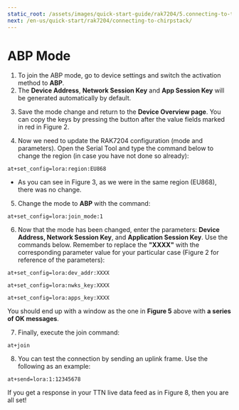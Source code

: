 ```yaml
---
static_root: /assets/images/quick-start-guide/rak7204/5.connecting-to-ttn/abp
next: /en-us/quick-start/rak7204/connecting-to-chirpstack/
---
```

# ABP Mode
1. To join the ABP mode, go to device settings and switch the activation method to **ABP**.
2. The **Device Address**, **Network Session Key** and **App Session Key** will be generated automatically by default.

<rk-img
  :src="`${$frontmatter.static_root}/bs9ladvinybe4v0fqowm.png`"
  width="100%"
  figure-number="1"
  caption="Switching to ABP mode"
/>

3. Save the mode change and return to the **Device Overview page**. You can copy the keys by pressing the button after the value fields marked in red in Figure 2.


<rk-img
  :src="`${$frontmatter.static_root}/ytbwh3dd3u6ul6mw174p.png`"
  width="100%"
  figure-number="2"
  caption="ABP parameters screen"
/>

4. Now we need to update the RAK7204 configuration (mode and parameters). Open the Serial Tool and type the command below to change the region (in case you have not done so already):

```
at+set_config=lora:region:EU868
```
- As you can see in Figure 3, as we were in the same region (EU868), there was no change.

<rk-img
  :src="`${$frontmatter.static_root}/gkaye44gsjjuxhtptjmv.png`"
  width="100%"
  figure-number="3"
  caption="Region setup"
/>

5. Change the mode to **ABP** with the command:
```
at+set_config=lora:join_mode:1
```
<rk-img
  :src="`${$frontmatter.static_root}/xxgmfyq9dkgzu7hcfq4g.png`"
  width="100%"
  figure-number="4"
  caption="Join mode setup"
/>

6. Now that the mode has been changed, enter the parameters: **Device Address, Network  Session Key**, and **Application Session Key**. Use the commands below. Remember to replace the **"XXXX"** with the corresponding parameter value for your particular case (Figure 2 for reference of the parameters):

```
at+set_config=lora:dev_addr:XXXX
```
```
at+set_config=lora:nwks_key:XXXX
```
```
at+set_config=lora:apps_key:XXXX
```

<rk-img
  :src="`${$frontmatter.static_root}/yjupd0dh7ytr1rzqe118.png`"
  width="100%"
  figure-number="5"
  caption="Setting up the RAK7204 ABP parameters"
/>

You should end up with a window as the one in **Figure 5** above with **a series of OK messages**.

7. Finally, execute the join command:
```
at+join
```

<rk-img
  :src="`${$frontmatter.static_root}/y81mijqfbzfvhxlvt8qm.png`"
  width="100%"
  figure-number="6"
  caption="Join command"
/>

8. You can test the connection by sending an uplink frame. Use the following as an example:
```
at+send=lora:1:12345678
```
<rk-img
  :src="`${$frontmatter.static_root}/tfs0ngbmzluoex9gl3kn.png`"
  width="100%"
  figure-number="7"
  caption="Sending an uplink frame"
/>

If you get a response in your TTN live data feed as in Figure 8, then you are all set!

<rk-img
  :src="`${$frontmatter.static_root}/uos1gg9ucwza8nmlt3v6.png`"
  width="100%"
  figure-number="8"
  caption="Sending Data to TTN from RAK7204"
/>
